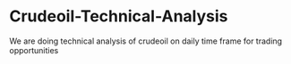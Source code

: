 # Crudeoil-Technical-Analysis
We are doing technical analysis of crudeoil on daily time frame for trading opportunities
